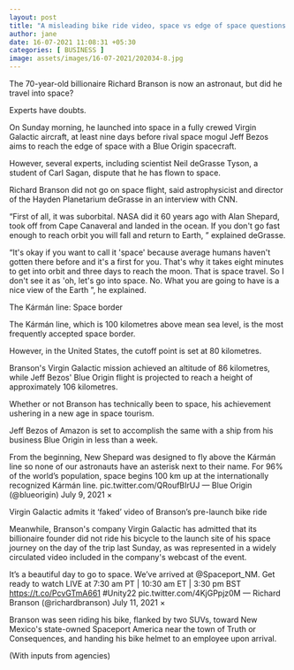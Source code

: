 ```yaml
---
layout: post
title: "A misleading bike ride video, space vs edge of space questions: Did Branson lie about some aspects of his trip?"
author: jane 
date: 16-07-2021 11:08:31 +05:30 
categories: [ BUSINESS ] 
image: assets/images/16-07-2021/202034-8.jpg
---
```

The 70-year-old billionaire Richard Branson is now an astronaut, but did he travel into space?

Experts have doubts.

On Sunday morning, he launched into space in a fully crewed Virgin Galactic aircraft, at least nine days before rival space mogul Jeff Bezos aims to reach the edge of space with a Blue Origin spacecraft.

However, several experts, including scientist Neil deGrasse Tyson, a student of Carl Sagan, dispute that he has flown to space.

Richard Branson did not go on space flight, said astrophysicist and director of the Hayden Planetarium deGrasse in an interview with CNN.



“First of all, it was suborbital. NASA did it 60 years ago with Alan Shepard, took off from Cape Canaveral and landed in the ocean. If you don't go fast enough to reach orbit you will fall and return to Earth, ” explained deGrasse.

“It's okay if you want to call it 'space' because average humans haven't gotten there before and it's a first for you. That's why it takes eight minutes to get into orbit and three days to reach the moon. That is space travel. So I don't see it as 'oh, let's go into space. No. What you are going to have is a nice view of the Earth ”, he explained.

The Kármán line: Space border

The Kármán line, which is 100 kilometres above mean sea level, is the most frequently accepted space border.

However, in the United States, the cutoff point is set at 80 kilometres.

Branson's Virgin Galactic mission achieved an altitude of 86 kilometres, while Jeff Bezos' Blue Origin flight is projected to reach a height of approximately 106 kilometres.

Whether or not Branson has technically been to space, his achievement ushering in a new age in space tourism.

Jeff Bezos of Amazon is set to accomplish the same with a ship from his business Blue Origin in less than a week.

From the beginning, New Shepard was designed to fly above the Kármán line so none of our astronauts have an asterisk next to their name. For 96% of the world’s population, space begins 100 km up at the internationally recognized Kármán line. pic.twitter.com/QRoufBIrUJ — Blue Origin (@blueorigin) July 9, 2021 ×

Virgin Galactic admits it ‘faked’ video of Branson’s pre-launch bike ride

Meanwhile, Branson's company Virgin Galactic has admitted that its billionaire founder did not ride his bicycle to the launch site of his space journey on the day of the trip last Sunday, as was represented in a widely circulated video included in the company's webcast of the event.

It’s a beautiful day to go to space. We’ve arrived at @Spaceport_NM. Get ready to watch LIVE at 7:30 am PT | 10:30 am ET | 3:30 pm BST https://t.co/PcvGTmA661 #Unity22 pic.twitter.com/4KjGPpjz0M — Richard Branson (@richardbranson) July 11, 2021 ×

Branson was seen riding his bike, flanked by two SUVs, toward New Mexico's state-owned Spaceport America near the town of Truth or Consequences, and handing his bike helmet to an employee upon arrival.



(With inputs from agencies)